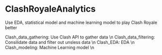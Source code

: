 # ClashRoyaleAnalytics
Use EDA, statistical model and machine learning model to play Clash Royale better

Clash_data_gathering: Use Clash API to gather data \n
Clash_data_filtering: Consilidate data and filter out unsless data \n
Clash_EDA: EDA \n
Clash_modeling: Machine Learning model \n
